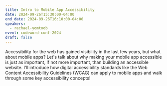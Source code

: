 ```yaml
---
title: Intro to Mobile App Accessibility
date: 2024-09-26T15:30:00-04:00
end_date: 2024-09-26T16:10:00-04:00
speakers:
  - rachael-yomtoob
event: codeword-conf-2024
draft: false
---
```


Accessibility for the web has gained visibility in the last few years, but what about mobile apps? Let's talk about why making your mobile app accessible is just as important, if not more important, than building an accessible website. I'll introduce how digital accessibility standards like the Web Content Accessibility Guidelines (WCAG) can apply to mobile apps and walk through some key accessibility concepts!
